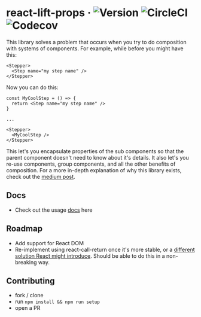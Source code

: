 # react-lift-props · ![Version](https://img.shields.io/npm/v/react-lift-props.svg) ![CircleCI](https://img.shields.io/circleci/project/github/BenLorantfy/react-lift-props.svg) ![Codecov](https://img.shields.io/codecov/c/github/BenLorantfy/react-lift-props.svg)


This library solves a problem that occurs when you try to do composition with systems of components. For example, while before you might have this:

```
<Stepper>
  <Step name="my step name" />
</Stepper>
```

Now you can do this:
```
const MyCoolStep = () => {
  return <Step name="my step name" />
}

...

<Stepper>
  <MyCoolStep />
</Stepper>
```

This let's you encapsulate properties of the sub components so that the parent component doesn't need to know about it's details. It also let's you re-use components, group components, and all the other benefits of composition. For a more in-depth explanation of why this library exists, check out the [medium post](https://medium.com/@benlorantfy/introducing-react-lift-props-490ee7cd958).

## Docs
- Check out the usage [docs](./docs) here

## Roadmap
- Add support for React DOM
- Re-implement using react-call-return once it's more stable, or a [different solution React might introduce](https://twitter.com/dan_abramov/status/987735478672744448). Should be able to do this in a non-breaking way.

## Contributing
- fork / clone
- run `npm install && npm run setup`
- open a PR

